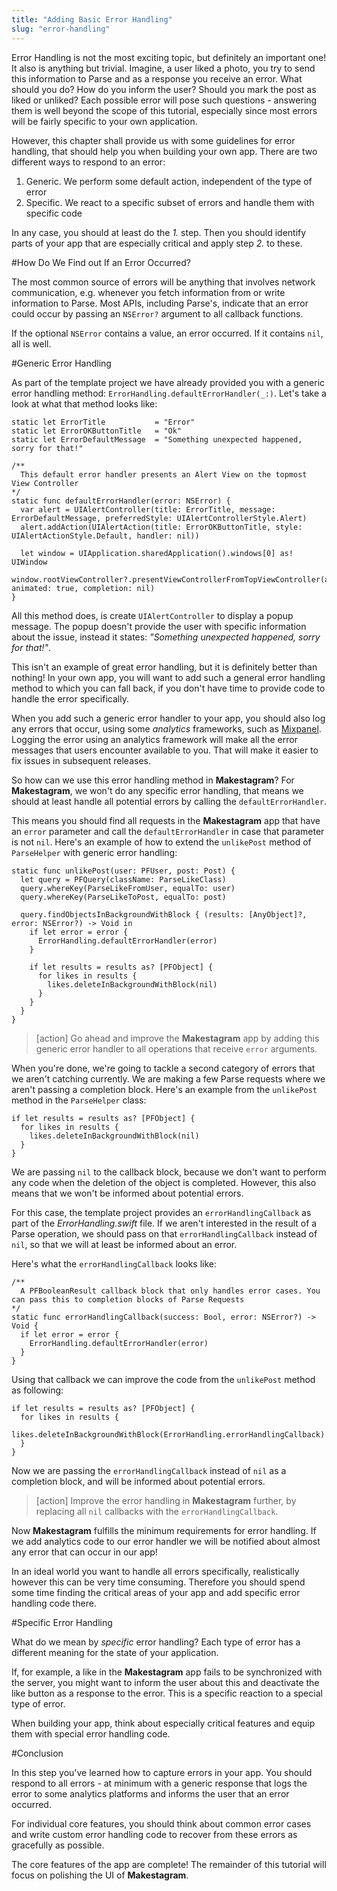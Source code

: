 ```yaml
---
title: "Adding Basic Error Handling"
slug: "error-handling"
---
```


Error Handling is not the most exciting topic, but definitely an important one! It also is anything but trivial. Imagine, a user liked a photo, you try to send this information to Parse and as a response you receive an error. What should you do? How do you inform the user? Should you mark the post as liked or unliked? Each possible error will pose such questions - answering them is well beyond the scope of this tutorial, especially since most errors will be fairly specific to your own application.

However, this chapter shall provide us with some guidelines for error handling, that should help you when building your own app. There are two different ways to respond to an error:

1. Generic. We perform some default action, independent of the type of error
2. Specific. We react to a specific subset of errors and handle them with specific code

In any case, you should at least do the _1._ step. Then you should identify parts of your app that are especially critical and apply step _2._ to these.

#How Do We Find out If an Error Occurred?

The most common source of errors will be anything that involves network communication, e.g. whenever you fetch information from or write information to Parse. Most APIs, including Parse's, indicate that an error could occur by passing an `NSError?` argument to all callback functions.

If the optional `NSError` contains a value, an error occurred. If it contains `nil`, all is well.

#Generic Error Handling

As part of the template project we have already provided you with a generic error handling method: `ErrorHandling.defaultErrorHandler(_:)`. Let's take a look at what that method looks like:

    static let ErrorTitle           = "Error"
    static let ErrorOKButtonTitle   = "Ok"
    static let ErrorDefaultMessage  = "Something unexpected happened, sorry for that!"

    /**
      This default error handler presents an Alert View on the topmost View Controller
    */
    static func defaultErrorHandler(error: NSError) {
      var alert = UIAlertController(title: ErrorTitle, message: ErrorDefaultMessage, preferredStyle: UIAlertControllerStyle.Alert)
      alert.addAction(UIAlertAction(title: ErrorOKButtonTitle, style: UIAlertActionStyle.Default, handler: nil))

      let window = UIApplication.sharedApplication().windows[0] as! UIWindow
      window.rootViewController?.presentViewControllerFromTopViewController(alert, animated: true, completion: nil)
    }

All this method does, is create `UIAlertController` to display a popup message. The popup doesn't provide the user with specific information about the issue, instead it states: _"Something unexpected happened, sorry for that!"_.

This isn't an example of great error handling, but it is definitely better than nothing! In your own app, you will want to add such a general error handling method to which you can fall back, if you don't have time to provide code to handle the error specifically.

When you add such a generic error handler to your app, you should also log any errors that occur, using some _analytics_ frameworks, such as [Mixpanel](https://mixpanel.com/). Logging the error using an analytics framework will make all the error messages that users encounter available to you. That will make it easier to fix issues in subsequent releases.

So how can we use this error handling method in **Makestagram**? For **Makestagram**, we won't do any specific error handling, that means we should at least handle all potential errors by calling the `defaultErrorHandler`.

This means you should find all requests in the **Makestagram** app that have an `error` parameter and call the `defaultErrorHandler` in case that parameter is not `nil`. Here's an example of how to extend the `unlikePost` method of `ParseHelper` with generic error handling:

    static func unlikePost(user: PFUser, post: Post) {
      let query = PFQuery(className: ParseLikeClass)
      query.whereKey(ParseLikeFromUser, equalTo: user)
      query.whereKey(ParseLikeToPost, equalTo: post)

      query.findObjectsInBackgroundWithBlock { (results: [AnyObject]?, error: NSError?) -> Void in
        if let error = error {
          ErrorHandling.defaultErrorHandler(error)
        }

        if let results = results as? [PFObject] {
          for likes in results {
            likes.deleteInBackgroundWithBlock(nil)
          }
        }
      }
    }

> [action]
> Go ahead and improve the **Makestagram** app by adding this generic error handler to all operations that receive `error` arguments.

When you're done, we're going to tackle a second category of errors that we aren't catching currently. We are making a few Parse requests where we aren't passing a completion block. Here's an example from the `unlikePost` method in the `ParseHelper` class:

    if let results = results as? [PFObject] {
      for likes in results {
        likes.deleteInBackgroundWithBlock(nil)
      }
    }

We are passing `nil` to the callback block, because we don't want to perform any code when the deletion of the object is completed. However, this also means that we won't be informed about potential errors.

For this case, the template project provides an `errorHandlingCallback` as part of the _ErrorHandling.swift_ file. If we aren't interested in the result of a Parse operation, we should pass on that `errorHandlingCallback` instead of `nil`, so that we will at least be informed about an error.

Here's what the `errorHandlingCallback` looks like:

    /**
      A PFBooleanResult callback block that only handles error cases. You can pass this to completion blocks of Parse Requests
    */
    static func errorHandlingCallback(success: Bool, error: NSError?) -> Void {
      if let error = error {
        ErrorHandling.defaultErrorHandler(error)
      }
    }

Using that callback we can improve the code from the `unlikePost` method as following:

    if let results = results as? [PFObject] {
      for likes in results {
        likes.deleteInBackgroundWithBlock(ErrorHandling.errorHandlingCallback)
      }
    }

Now we are passing the `errorHandlingCallback` instead of `nil` as a completion block, and will be informed about potential errors.

> [action]
> Improve the error handling in **Makestagram** further, by replacing all `nil` callbacks with the `errorHandlingCallback`.

Now **Makestagram** fulfills the minimum requirements for error handling. If we add analytics code to our error handler we will be notified about almost any error that can occur in our app!

In an ideal world you want to handle all errors specifically, realistically however this can be very time consuming. Therefore you should spend some time finding the critical areas of your app and add specific error handling code there.

#Specific Error Handling

What do we mean by _specific_ error handling? Each type of error has a different meaning for the state of your application.

If, for example, a like in the **Makestagram** app fails to be synchronized with the server, you might want to inform the user about this and deactivate the like button as a response to the error. This is a specific reaction to a special type of error.

When building your app, think about especially critical features and equip them with special error handling code.

#Conclusion

In this step you've learned how to capture errors in your app. You should respond to all errors - at minimum with a generic response that logs the error to some analytics platforms and informs the user that an error occurred.

For individual core features, you should think about common error cases and write custom error handling code to recover from these errors as gracefully as possible.

The core features of the app are complete! The remainder of this tutorial will focus on polishing the UI of **Makestagram**.
